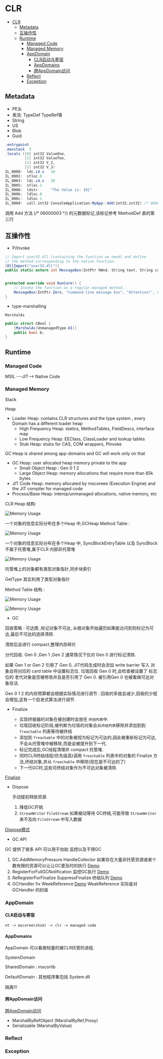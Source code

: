 # CLR

* [CLR](#clr)
  * [Metadata](#metadata)
  * [互操作性](#%E4%BA%92%E6%93%8D%E4%BD%9C%E6%80%A7)
  * [Runtime](#runtime)
    * [Managed Code](#managed-code)
    * [Managed Memory](#managed-memory)
    * [AppDomain](#appdomain)
      * [CLR启动与寄宿](#clr%E5%90%AF%E5%8A%A8%E4%B8%8E%E5%AF%84%E5%AE%BF)
      * [AppDomains](#appdomains)
      * [跨AppDomain访问](#%E8%B7%A8appdomain%E8%AE%BF%E9%97%AE)
    * [Reflect](#reflect)
    * [Exception](#exception)

## Metadata  

* PE头
* 表流: TypeDef TypeRef等
* String
* US
* Blob
* Guid

```cs
.entrypoint  
.maxstack  3  
.locals ([0] int32 ValueOne,  
         [1] int32 ValueTwo,  
         [2] int32 V_2,  
         [3] int32 V_3)  
IL_0000:  ldc.i4.s   10  
IL_0002:  stloc.0  
IL_0003:  ldc.i4.s   20  
IL_0005:  stloc.1  
IL_0006:  ldstr      "The Value is: {0}"  
IL_000b:  ldloc.0  
IL_000c:  ldloc.1  
IL_000d:  call int32 ConsoleApplication.MyApp::Add(int32,int32) /* 06000003 */  
```

调用 Add 方法 (/* 06000003 */) 的元数据标记,该标记参考 MethodDef 表的第三行

## 互操作性

* P/Invoke

```cs
// Import user32.dll (containing the function we need) and define
// the method corresponding to the native function.
[DllImport("user32.dll")]
public static extern int MessageBox(IntPtr hWnd, String text, String caption, int options);


protected override void RunCore() {
    // Invoke the function as a regular managed method.
    MessageBox(IntPtr.Zero, "Command-line message box", "Attention!", 0);
}
```

* type-marshalling

`MarshalAs`

```cs
public struct CBool {
    [MarshalAs(UnmanagedType.U1)]
    public bool b;
}
```

## Runtime

### Managed Code

MSIL ---JIT--> Native Code

### Managed Memory

Stack

Heap

* Loader Heap: contains CLR structures and the type system , every Domain has a different loader heap
  * High Frequency Heap: statics, MethodTables, FieldDescs, interface map
  * Low Frequency Heap: EEClass, ClassLoader and lookup tables
  * Stub Heap: stubs for CAS, COM wrappers, PInvoke

GC Heap is shared among app-domains and GC will work only on that

* GC Heap: user allocated heap memory private to the app
  * Small Object Heap : Gen 0 1 2
  * Large Object Heap: memory allocations that require more than 85k bytes
* JIT Code Heap: memory allocated by mscoreee (Execution Engine) and the JIT compiler for managed code
* Process/Base Heap: interop/unmanaged allocations, native memory, etc

CLR Heap 结构:

![Memory Usage](../img/domain.gif)

一个对象的信息实际分布在多个Heap 中,GCHeap Method Table :

![Memory Usage](../img/eestack.gif)

一个对象的信息实际分布在多个Heap 中, SyncBlockEntryTable 以及 SyncBlock 不属于托管堆,属于CLR 内部非托管堆

![Memory Usage](../img/eeheap.gif)

托管堆上的对象都有类型对象指针,同步块索引

GetType 其实利用了类型对象指针

Method Table 结构 :

![Memory Usage](../img/methodtable.gif)

![Memory Usage](../img/methoddesc.gif)

* GC

回收策略 : 可达图 ,标记对象不可达, 从根对象开始遍历如果能访问到则标记为可达,最后不可达的选择清除.

清除后会进行 compact,整理内存碎片

分代回收. Gen 0 ,Gen 1 ,Gen 2 通常情况下仅对 Gen 0 进行标记清除.

如果 Gen 1 or Gen 2 引用了 Gen 0, JIT代码生成时会添加 write barrier 写入 对象会将对应的 card table 中设置标志位. 垃圾回收 Gen 0 时,会检查被设置了 标志位的 老代对象是否被修改并且是否引用了 Gen 0. 被引用Gen 0 也被看做可达对象存活.

Gen 0 1 2 的内存预算都会根据实际情况进行调节 : 回收的多就会减少,回收的少就会增加,这有一个启发式算法进行调节.

* Finalize

  * 实现终接器的对象在被创建时会放在 `终结列表`中.
  * 垃圾回收标记阶段,被判断为垃圾的对象会从`终结列表`移除并添加到到 `freachable` 列表等待被终结
  * 添加到 `freachable` 中的对象被视为标记为可达的,因此被重新标记为可达,不会从托管堆中被移除,而是会被提升到下一代.
  * 标记完成后,GC线程清理并 compact 托管堆.
  * 同时CLR终结线程(优先级高)调用 `freachable` 列表中的对象的 Finalize 方法,终结对象,并从 `freachable` 中移除(现在是不可达的了)
  * 下一代GC时,这些可终结对象作为不可达对象被清除.

[Finalize](../src/CLR/GCRunner.cs)

* Dispose
  
  手动提前释放资源.
  
  1. 降低GC开销.
  2. `StreamWriter` `FileStream` 如果被动等待 GC终结,可能导致 `StreamWriter` 来不及向 `FileStream` 中写入数据

[Dispose模式](../src/CLR/DisposeRunner.cs)

* GC API

GC 提供了很多 API 可以用于协助 监控以及干预GC

1. GC.AddMemoryPressure HandleCollector 如果存在大量非托管资源或者个数有限的资源可以让让GC更及时的执行 [Demo](../src/CLR/HandleCollectorRunner.cs)
2. RegisterForFullGCNotification 监控GC执行 [Demo](../src/CLR/GCNotificationRunner.cs)
3. ReRegisterForFinalize SuppressFinalize 终结队列 [Demo](../src/CLR/GCNotification.cs)
4. GCHandler fix WeekReference [Demo](../src/CLR/GCHandlerRunner.cs) WeakReference 实际是对 GCHandler 的封装

### AppDomain

#### CLR启动与寄宿

`nt -> mscoree(shim) -> clr -> managed code`

#### AppDomains

AppDomain 可以看做轻量的被CLR托管的进程.

SystemDomain

SharedDomain : mscorlib

DefaultDomain : 其他程序集包括 System.dll

隔离!!!

#### 跨AppDomain访问

[跨AppDomain访问](..\src\AppDomainSample\AppDomainRunner.cs)

* MarshalByRefObject (MarshalByRef,Proxy)
* Serializable (MarshalByValue)

### Reflect

### Exception
